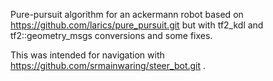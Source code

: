 Pure-pursuit algorithm for an ackermann robot based on https://github.com/larics/pure_pursuit.git but with tf2_kdl and tf2::geometry_msgs conversions and some fixes.

This was intended for navigation with https://github.com/srmainwaring/steer_bot.git .